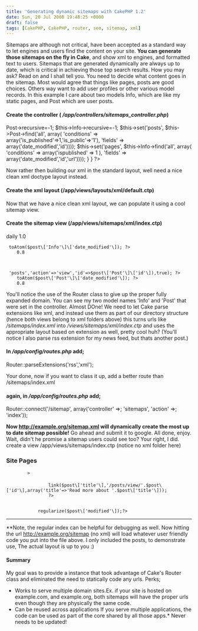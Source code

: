 ```yaml
---
title: 'Generating dynamic sitemaps with CakePHP 1.2'
date: Sun, 20 Jul 2008 19:48:25 +0000
draft: false
tags: [CakePHP, CakePHP, router, seo, sitemap, xml]
---
```


Sitemaps are although not critical, have been accepted as a standard way to let engines and users find the content on your site. **You can generate those sitemaps on the fly in Cake**, and show xml to engines, and formatted text to users. Sitemaps that are generated dynamically are always up to date, which is critical in achieving those top search results. How you may ask? Read on and I shall tell you. You need to decide what content goes in the sitemap. Most would agree that things like pages, posts are good choices. Others way want to add user profiles or other various model records. In this example I care about two models Info, which are like my static pages, and Post which are user posts.

#### Create the controller ( _/app/controllers/sitemaps_controller.php_)

Post->recursive=-1;
		$this->Info->recursive=-1;
		$this->set('posts', $this->Post->find('all', array( 'conditions' => array('is\_published'=>1,'is\_public'=>'1'), 'fields' => array('date_modified','id'))));
		$this->set('pages', $this->Info->find('all', array( 'conditions' => array('ispublished' => 1 ), 'fields' => array('date_modified','id','url'))));
	}
}
?>

Now rather then building our xml in the standard layout, well need a nice clean xml doctype layout instead.

#### Create the xml layout (/app/views/layouts/xml/default.ctp)

Now that we have a nice clean xml layout, we can populate it using a cool sitemap view.

#### Create the sitemap view (/app/views/sitemaps/xml/index.ctp)

 daily
		1.0 
		
	
	 toAtom($post\['Info'\]\['date_modified'\]); ?>
		0.8 
	
		
	
	 'posts','action'=>'view','id'=>$post\['Post'\]\['id'\]),true); ?>
		toAtom($post\['Post'\]\['date_modified'\]); ?>
		0.8 

You'll notice the use of the Router class to give up the proper fully expanded domain. You can see my two model names 'Info' and 'Post' that were set in the controller. Almost DOne! We need to let Cake parse extensions like xml, and instead use them as part of our directory structure (hence both views belong to xml folders above) this turns urls like _/sitemaps/index.xml_ into _/views/sitemaps/xml/index.ctp_ and uses the appropriate layout based on extension as well, pretty cool huh? (You'll notice I also parse rss extension for my news feed, but thats another post.)

#### In _/app/config/routes.php_ add;

Router::parseExtensions('rss','xml');

Your done, now if you want to class it up, add a better route than /sitemaps/index.xml

#### again, in _/app/config/routes.php_ add;

Router::connect('/sitemap', array('controller' =>; 'sitemaps', 'action' =>; 'index'));

**Now http://example.org/sitemap.xml will dynamically create the most up to date sitemap possible!** Go ahead and submit it to google. All done, enjoy. Wait, didn't he promise a sitemap users could see too? Your right, I did. create a view /app/views/sitemaps/index.ctp (notice no xml folder here)

### Site Pages

	
			>
				

#### 
					link($post\['title'\],'/posts/view/'.$post\['id'\],array('title'=>'Read more about '.$post\['title'\]));
					?>
				

				regularize($post\['modified'\]);?>
				

* * * 

**Note, the regular index can be helpful for debugging as well. Now hitting the url http://example.org/sitemap (no xml) will load whatever user friendly code you put into the file above. I only included the posts, to demonstrate use, The actual layout is up to you :)

#### Summary

My goal was to provide a instance that took advantage of Cake's Router class and eliminated the need to statically code any urls. Perks;

*   Works to serve multiple domain sites.Ex. if your site is hosted on example.com, and example.org, both sitemaps will have the proper urls even though they are physically the same code.
*   Can be reused across applications
If you serve multiple applications, the code can be used as part of the core shared by all those apps.*   Never needs to be updated!